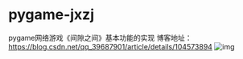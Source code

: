 # pygame-jxzj
pygame网络游戏《间隙之间》基本功能的实现 
博客地址：https://blog.csdn.net/qq_39687901/article/details/104573894 
![img](https://github.com/zxf20180725/pygame-jxzj/blob/master/doc/csdn.gif) 
